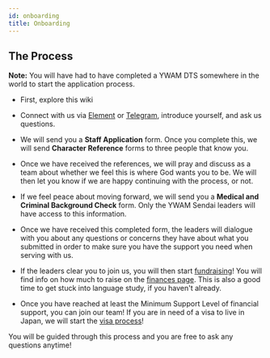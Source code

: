 ```yaml
---
id: onboarding
title: Onboarding
---
```


## The Process

**Note:** You will have had to have completed a YWAM DTS somewhere in the world to start the application process.

* First, explore this wiki

* Connect with us via [Element](https://matrix.to/#/!NTECpQahWqaEonQZRV:matrix.org?via=matrix.org) or [Telegram](https://t.me/joinchat/O4PX5BsUYLG64lCazgT8Ng),  introduce yourself, and ask us questions.

* We will send you a **Staff Application** form. Once you complete this, we will send **Character Reference** forms to three people that know you.

* Once we have received the references, we will pray and discuss as a team about whether we feel this is where God wants you to be. We will then let you know if we are happy continuing with the process, or not.

* If we feel peace about moving forward, we will send you a **Medical and Criminal Background Check** form. Only the YWAM Sendai leaders will have access to this information.

* Once we have received this completed form, the leaders will dialogue with you about any questions or concerns they have about what you submitted in order to make sure you have the support you need when serving with us.

* If the leaders clear you to join us, you will then start [fundraising](fundraising.md)! You will find info on how much to raise on the [finances page](finances.md). This is also a good time to get stuck into language study, if you haven't already.

* Once you have reached at least the Minimum Support Level of financial support, you can join our team! If you are in need of a visa to live in Japan, we will start the [visa process](visaApply.md)!

You will be guided through this process and you are free to ask any questions anytime!
